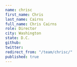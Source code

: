 ```yaml
---
name: chrisc
first_name: Chris
last_name: Cairns
full_name: Chris Cairns
role: Director
city: Washington
state: D.C.
github: 
twitter: 
redirect_from: "/team/chrisc/"
published: true
---
```


